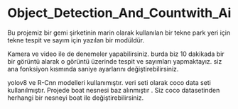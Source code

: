 # Object_Detection_And_Countwith_Ai
Bu projemiz bir gemi şirketinin marin olarak kullanılan bir tekne park yeri için tekne tespit ve sayım için yazılan bir modüldür.

Kamera ve video ile de denemeler yapabilirsiniz.
burda biz 10 dakikada bir bir görüntü alarak o görüntü üzerinde tespit ve sayımları yapmaktayız.
siz ana fonksiyon kısmında saniye ayarlarını değiştirebilirsiniz.

yolov8 ve R-Cnn modelleri kullanımıştır.
veri seti olarak coco data seti kullanılmıştır. Projede boat nesnesi baz alınmıştır .
Siz coco datasetinden herhangi bir nesneyi boat ile değiştirebilirsiniz.
 
